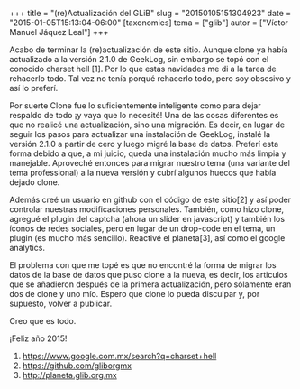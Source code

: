 +++
title = "(re)Actualización del GLiB"
slug = "20150105151304923"
date = "2015-01-05T15:13:04-06:00"
[taxonomies]
tema = ["glib"]
autor = ["Víctor Manuel Jáquez Leal"]
+++

Acabo de terminar la (re)actualización de este sitio. Aunque clone ya
había actualizado a la versión 2.1.0 de GeekLog, sin embargo se topó con
el conocido charset hell \[1\]. Por lo que estas navidades me di a la
tarea de rehacerlo todo. Tal vez no tenía porqué rehacerlo todo, pero
soy obsesivo y así lo preferí.

Por suerte Clone fue lo suficientemente inteligente como para dejar
respaldo de todo ¡y vaya que lo necesité! Una de las cosas diferentes es
que no realicé una actualización, sino una migración. Es decir, en lugar
de seguir los pasos para actualizar una instalación de GeekLog, instalé
la versión 2.1.0 a partir de cero y luego migré la base de datos.
Preferí esta forma debido a que, a mi juicio, queda una instalación
mucho más limpia y manejable. Aproveché entonces para migrar nuestro
tema (una variante del tema professional) a la nueva versión y cubrí
algunos huecos que había dejado clone.

Además creé un usuario en github con el código de este sitio\[2\] y así
poder controlar nuestras modificaciones personales. También, como hizo
clone, agregué el plugin del captcha (ahora un slider en javascript) y
también los íconos de redes sociales, pero en lugar de un drop-code en
el tema, un plugin (es mucho más sencillo). Reactivé el planeta\[3\],
así como el google analytics.

El problema con que me topé es que no encontré la forma de migrar los
datos de la base de datos que puso clone a la nueva, es decir, los
articulos que se añadieron después de la primera actualización, pero
sólamente eran dos de clone y uno mío. Espero que clone lo pueda
disculpar y, por supuesto, volver a publicar.

Creo que es todo.

¡Feliz año 2015!

1.  https://www.google.com.mx/search?q=charset+hell
2.  https://github.com/gliborgmx
3.  http://planeta.glib.org.mx

